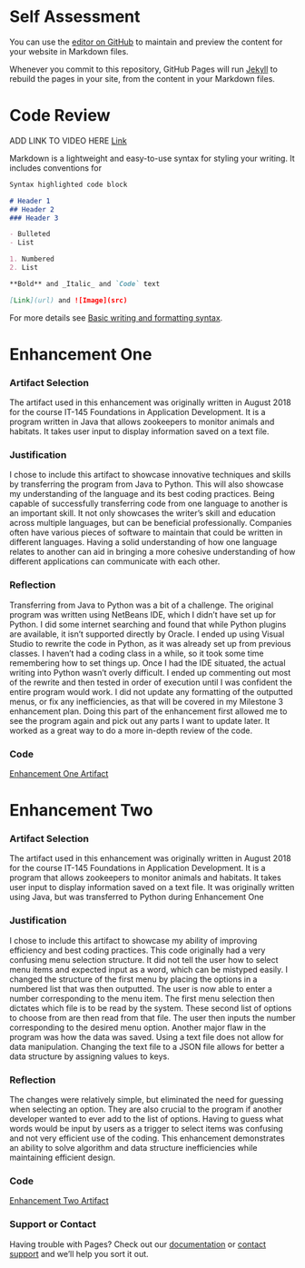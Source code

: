 # Self Assessment

You can use the [editor on GitHub](https://github.com/acaprio/acaprio.github.io/edit/main/index.md) to maintain and preview the content for your website in Markdown files.

Whenever you commit to this repository, GitHub Pages will run [Jekyll](https://jekyllrb.com/) to rebuild the pages in your site, from the content in your Markdown files.

# Code Review

ADD LINK TO VIDEO HERE
[Link](url)

Markdown is a lightweight and easy-to-use syntax for styling your writing. It includes conventions for

```markdown
Syntax highlighted code block

# Header 1
## Header 2
### Header 3

- Bulleted
- List

1. Numbered
2. List

**Bold** and _Italic_ and `Code` text

[Link](url) and ![Image](src)
```

For more details see [Basic writing and formatting syntax](https://docs.github.com/en/github/writing-on-github/getting-started-with-writing-and-formatting-on-github/basic-writing-and-formatting-syntax).

# Enhancement One

### Artifact Selection
The artifact used in this enhancement was originally written in August 2018 for the course IT-145 Foundations in Application Development. It is a program written in Java that allows zookeepers to monitor animals and habitats. It takes user input to display information saved on a text file. 

### Justification
I chose to include this artifact to showcase innovative techniques and skills by transferring the program from Java to Python. This will also showcase my understanding of the language and its best coding practices. Being capable of successfully transferring code from one language to another is an important skill. It not only showcases the writer’s skill and education across multiple languages, but can be beneficial professionally. Companies often have various pieces of software to maintain that could be written in different languages. Having a solid understanding of how one language relates to another can aid in bringing a more cohesive understanding of how different applications can communicate with each other. 

### Reflection
Transferring from Java to Python was a bit of a challenge. The original program was written using NetBeans IDE, which I didn’t have set up for Python. I did some internet searching and found that while Python plugins are available, it isn’t supported directly by Oracle. I ended up using Visual Studio to rewrite the code in Python, as it was already set up from previous classes. I haven’t had a coding class in a while, so it took some time remembering how to set things up. Once I had the IDE situated, the actual writing into Python wasn’t overly difficult. I ended up commenting out most of the rewrite and then tested in order of execution until I was confident the entire program would work. I did not update any formatting of the outputted menus, or fix any inefficiencies, as that will be covered in my Milestone 3 enhancement plan. Doing this part of the enhancement first allowed me to see the program again and pick out any parts I want to update later. It worked as a great way to do a more in-depth review of the code. 

### Code
[Enhancement One Artifact](https://github.com/acaprio/acaprio.github.io/tree/main/Enhancement%20One)

# Enhancement Two

### Artifact Selection
The artifact used in this enhancement was originally written in August 2018 for the course IT-145 Foundations in Application Development. It is a program that allows zookeepers to monitor animals and habitats. It takes user input to display information saved on a text file. It was originally written using Java, but was transferred to Python during Enhancement One

### Justification
I chose to include this artifact to showcase my ability of improving efficiency and best coding practices. This code originally had a very confusing menu selection structure. It did not tell the user how to select menu items and expected input as a word, which can be mistyped easily. I changed the structure of the first menu by placing the options in a numbered list that was then outputted. The user is now able to enter a number corresponding to the menu item. The first menu selection then dictates which file is to be read by the system. These second list of options to choose from are then read from that file. The user then inputs the number corresponding to the desired menu option. Another major flaw in the program was how the data was saved. Using a text file does not allow for data manipulation. Changing the text file to a JSON file allows for better a data structure by assigning values to keys.

### Reflection
The changes were relatively simple, but eliminated the need for guessing when selecting an option. They are also crucial to the program if another developer wanted to ever add to the list of options. Having to guess what words would be input by users as a trigger to select items was confusing and not very efficient use of the coding. This enhancement demonstrates an ability to solve algorithm and data structure inefficiencies while maintaining efficient design. 

### Code
[Enhancement Two Artifact](https://github.com/acaprio/acaprio.github.io/tree/main/Enhancement%20Two)

### Support or Contact

Having trouble with Pages? Check out our [documentation](https://docs.github.com/categories/github-pages-basics/) or [contact support](https://support.github.com/contact) and we’ll help you sort it out.
